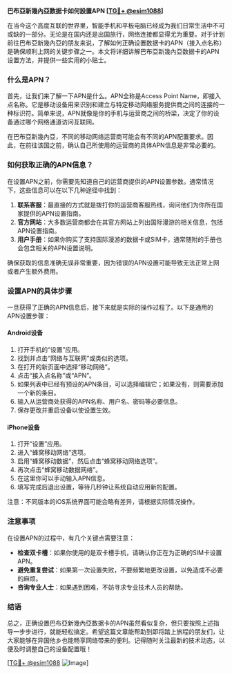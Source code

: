**巴布亞新幾內亞数据卡如何設置APN [[TG💪+ @esim1088](https://t.me/s/esim1088)]**

在当今这个高度互联的世界里，智能手机和平板电脑已经成为我们日常生活中不可或缺的一部分。无论是在国内还是出国旅行，网络连接都显得尤为重要。对于计划前往巴布亞新幾內亞的朋友来说，了解如何正确设置数据卡的APN（接入点名称）是确保顺利上网的关键步骤之一。本文将详细讲解巴布亞新幾內亞数据卡的APN设置方法，并提供一些实用的小贴士。

### 什么是APN？

首先，让我们来了解一下APN是什么。APN全称是Access Point Name，即接入点名称。它是移动设备用来识别和建立与特定移动网络服务提供商之间的连接的一种标识符。简单来说，APN就像是你的手机与运营商之间的桥梁，决定了你的设备通过哪个网络通道访问互联网。

在巴布亞新幾內亞，不同的移动网络运营商可能会有不同的APN配置要求。因此，在前往该国之前，确认自己所使用的运营商的具体APN信息是非常必要的。

### 如何获取正确的APN信息？

在设置APN之前，你需要先知道自己的运营商提供的APN设置参数。通常情况下，这些信息可以在以下几种途径中找到：

1. **联系客服**：最直接的方式就是拨打你的运营商客服热线，询问他们为你所在国家提供的APN设置指南。
2. **官方网站**：大多数运营商都会在其官方网站上列出国际漫游的相关信息，包括APN设置指南。
3. **用户手册**：如果你购买了支持国际漫游的数据卡或SIM卡，通常随附的手册也会包含相关的APN设置说明。

确保获取的信息准确无误非常重要，因为错误的APN设置可能导致无法正常上网或者产生额外费用。

### 设置APN的具体步骤

一旦获得了正确的APN信息后，接下来就是实际的操作过程了。以下是通用的APN设置步骤：

#### Android设备
1. 打开手机的“设置”应用。
2. 找到并点击“网络与互联网”或类似的选项。
3. 在打开的新页面中选择“移动网络”。
4. 点击“接入点名称”或“APN”。
5. 如果列表中已经有预设的APN条目，可以选择编辑它；如果没有，则需要添加一个新的条目。
6. 输入从运营商处获得的APN名称、用户名、密码等必要信息。
7. 保存更改并重启设备以使设置生效。

#### iPhone设备
1. 打开“设置”应用。
2. 进入“蜂窝移动网络”选项。
3. 启用“蜂窝移动数据”，然后点击“蜂窝移动网络选项”。
4. 再次点击“蜂窝移动数据网络”。
5. 在这里你可以手动输入APN信息。
6. 填写完成后退出设置，等待几秒钟让系统自动应用新的配置。

注意：不同版本的iOS系统界面可能会略有差异，请根据实际情况操作。

### 注意事项

在设置APN的过程中，有几个关键点需要注意：

- **检查双卡槽**：如果你使用的是双卡槽手机，请确认你正在为正确的SIM卡设置APN。
- **避免重复尝试**：如果第一次设置失败，不要频繁地更改设置，以免造成不必要的麻烦。
- **咨询专业人士**：如果遇到困难，不妨寻求专业技术人员的帮助。

### 结语

总之，正确设置巴布亞新幾內亞数据卡的APN虽然看似复杂，但只要按照上述指导一步步进行，就能轻松搞定。希望这篇文章能帮助到即将踏上旅程的朋友们，让大家能够在异国他乡也能畅享网络带来的便利。记得随时关注最新的技术动态，以便及时调整自己的设备配置哦！

[[TG💪+ @esim1088](https://t.me/s/esim1088) ![Image](https://i.postimg.cc/4NQfJmqS/Snipaste-2025-05-13-00-14-12.png)]
